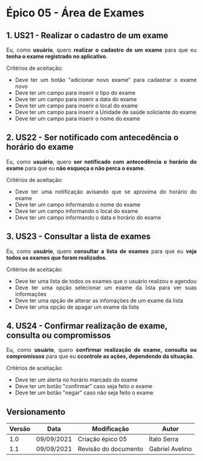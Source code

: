 # Épico 05 - Área de Exames

## 1. US21 - Realizar o cadastro de um exame

<div style="text-align: justify">
Eu, como <b>usuário</b>, quero <b>realizar o cadastro de um exame</b> para que eu <b>tenha o exame registrado no aplicativo</b>.
</div>

Critérios de aceitação:

- <div style="text-align: justify">Deve ter um botão "adicionar novo exame" para cadastrar o exame novo</div>
- <div style="text-align: justify">Deve ter um campo para inserir o tipo do exame</div>
- <div style="text-align: justify">Deve ter um campo para inserir a data do exame</div>
- <div style="text-align: justify">Deve ter um campo para inserir o local do exame</div>
- <div style="text-align: justify">Deve ter um campo para inserir a Unidade de saúde soliciante do exame</div>
- <div style="text-align: justify">Deve ter um campo para inserir o nome do exame</div>

## 2. US22 - Ser notificado com antecedência o horário do exame

<div style="text-align: justify">
Eu, como <b>usuário</b>, quero <b>ser notificado com antecedência o horário do exame</b> para que eu <b>não esqueça e não perca o exame</b>.
</div>

Critérios de aceitação:

- <div style="text-align: justify">Deve ter uma notificação avisando que se aproxima do horário do exame</div>
- <div style="text-align: justify">Deve ter um campo informando o nome do exame</div>
- <div style="text-align: justify">Deve ter um campo informando o local do exame</div>
- <div style="text-align: justify">Deve ter um campo informando o data e horário do exame</div>

## 3. US23 - Consultar a lista de exames

<div style="text-align: justify">
Eu, como <b>usuário</b>, quero <b>consultar a lista de exames</b> para que eu <b>veja todos os exames que foram realizados</b>.
</div>

Critérios de aceitação:

- <div style="text-align: justify">Deve ter uma lista de todos os exames que o usuário realizou e agendou </div>
- <div style="text-align: justify">Deve ter uma opção selecionar um exame da lista para ver suas informações</div>
- <div style="text-align: justify">Deve ter uma opção de alterar as infomações de um exame da lista</div>
- <div style="text-align: justify">Deve ter uma opção de apagar um exame da lista</div>

## 4. US24 - Confirmar realização de exame, consulta ou compromissos

<div style="text-align: justify">
Eu, como <b>usuário</b>, quero <b>confirmar realização de exame, consulta ou compromissos</b> para que eu <b>ccontrole as ações, dependendo da situação</b>.
</div>

Critérios de aceitação:

- <div style="text-align: justify">Deve ter um alerta no horário marcado do exame</div>
- <div style="text-align: justify">Deve ter um botão "confirmar" caso seja feito o exame</div>
- <div style="text-align: justify">Deve ter um botão "negar" caso não seja feito o exame</div>



## Versionamento
| Versão | Data | Modificação | Autor |
|--|--|--|--|
| 1.0 | 09/09/2021 | Criação épico 05 | Ítalo Serra |
| 1.1 | 09/09/2021 | Revisão do documento | Gabriel Avelino|